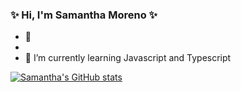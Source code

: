 ### ✨ Hi, I'm Samantha Moreno ✨


- 🛒
- 
- 🌱 I’m currently learning Javascript and Typescript

[![Samantha's GitHub stats](https://github-readme-stats.vercel.app/api?username=xsamynox&count_private=true&show_icons=true&theme=radical&hide=issues,contribs)](https://github.com/xsamynox/github-readme-stats)

